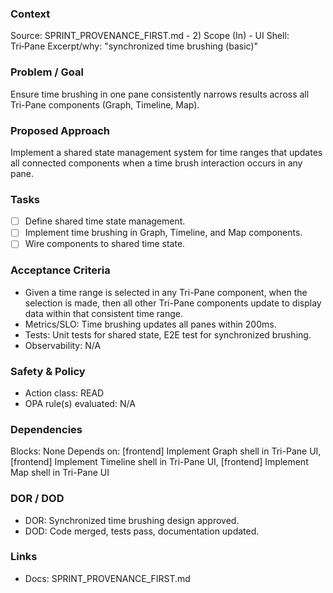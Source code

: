 ### Context
Source: SPRINT_PROVENANCE_FIRST.md - 2) Scope (In) - UI Shell: Tri‑Pane
Excerpt/why: "synchronized time brushing (basic)"

### Problem / Goal
Ensure time brushing in one pane consistently narrows results across all Tri-Pane components (Graph, Timeline, Map).

### Proposed Approach
Implement a shared state management system for time ranges that updates all connected components when a time brush interaction occurs in any pane.

### Tasks
- [ ] Define shared time state management.
- [ ] Implement time brushing in Graph, Timeline, and Map components.
- [ ] Wire components to shared time state.

### Acceptance Criteria
- Given a time range is selected in any Tri-Pane component, when the selection is made, then all other Tri-Pane components update to display data within that consistent time range.
- Metrics/SLO: Time brushing updates all panes within 200ms.
- Tests: Unit tests for shared state, E2E test for synchronized brushing.
- Observability: N/A

### Safety & Policy
- Action class: READ
- OPA rule(s) evaluated: N/A

### Dependencies
Blocks: None
Depends on: [frontend] Implement Graph shell in Tri-Pane UI, [frontend] Implement Timeline shell in Tri-Pane UI, [frontend] Implement Map shell in Tri-Pane UI

### DOR / DOD
- DOR: Synchronized time brushing design approved.
- DOD: Code merged, tests pass, documentation updated.

### Links
- Docs: SPRINT_PROVENANCE_FIRST.md
